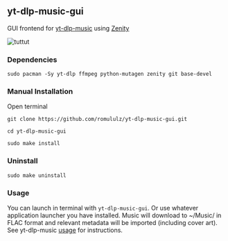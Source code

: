 ## yt-dlp-music-gui

GUI frontend for [yt-dlp-music](https://github.com/romululz/yt-dlp-music) using [Zenity](https://github.com/GNOME/zenity)


![tuttut](https://github.com/user-attachments/assets/ec871cbe-356d-4d9c-9f11-b4be1c581cf8)


### Dependencies

```
sudo pacman -Sy yt-dlp ffmpeg python-mutagen zenity git base-devel
```

### Manual Installation

Open terminal
```
git clone https://github.com/romululz/yt-dlp-music-gui.git
```

```
cd yt-dlp-music-gui
```

```
sudo make install
```




### Uninstall

```
sudo make uninstall
```


### Usage
You can launch in terminal with ```yt-dlp-music-gui```.
Or use whatever application launcher you have installed.
Music will download to ~/Music/ in FLAC format and relevant metadata will be imported (including cover art). 
See yt-dlp-music [usage](https://github.com/romululz/yt-dlp-music/tree/main?tab=readme-ov-file#usage) for instructions.
